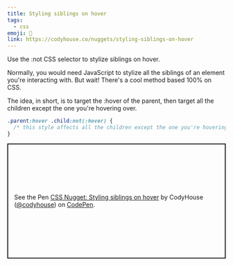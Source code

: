 ```yaml
---
title: Styling siblings on hover
tags:
  - css
emoji: 💄
link: https://codyhouse.co/nuggets/styling-siblings-on-hover
---
```


Use the :not CSS selector to stylize siblings on hover.

Normally, you would need JavaScript to stylize all the siblings of an element you're interacting with. But wait! There's a cool method based 100% on CSS.

The idea, in short, is to target the :hover of the parent, then target all the children except the one you're hovering over.

```css
.parent:hover .child:not(:hover) {
  /* this style affects all the children except the one you're hovering over */
}
```

<p class="codepen" data-height="265" data-theme-id="light" data-default-tab="result" data-user="codyhouse" data-slug-hash="KKdrmXj" style="height: 265px; box-sizing: border-box; display: flex; align-items: center; justify-content: center; border: 2px solid; margin: 1em 0; padding: 1em;" data-pen-title="CSS Nugget: Styling siblings on hover">
  <span>See the Pen <a href="https://codepen.io/codyhouse/pen/KKdrmXj">
  CSS Nugget: Styling siblings on hover</a> by CodyHouse (<a href="https://codepen.io/codyhouse">@codyhouse</a>)
  on <a href="https://codepen.io">CodePen</a>.</span>
</p>
<script async src="https://static.codepen.io/assets/embed/ei.js"></script>
